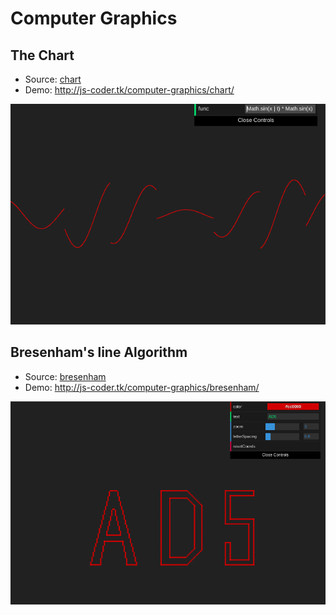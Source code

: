 # Computer Graphics

## The Chart

- Source: [chart](./chart)
- Demo: http://js-coder.tk/computer-graphics/chart/

![The Chart Example](./chart/src/assets/chart.png)

## Bresenham's line Algorithm

- Source: [bresenham](./bresenham)
- Demo: http://js-coder.tk/computer-graphics/bresenham/

![The Bresenham Example](./bresenham/src/assets/bresenham.png)